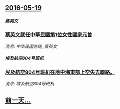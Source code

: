 ## [2016-05-19](/news/2016/05/19/index.md)

##### 蔡英文
### [蔡英文就任中華民國第1位女性國家元首](/news/2016/05/19/蔡英文就任中華民國第1位女性國家元首.md)
_消息: 中华民国总统, 蔡英文_

##### 埃及航空804号班机
### [埃及航空804号班机在地中海東部上空失去聯絡。 ](/news/2016/05/19/埃及航空804号班机在地中海東部上空失去聯絡.md)
_消息: 埃及航空804号班机_

## [前一天...](/news/2016/05/18/index.md)


